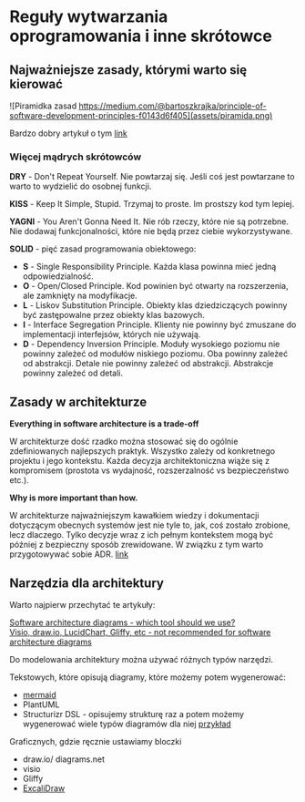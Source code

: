 # Reguły wytwarzania oprogramowania i inne skrótowce

## Najważniejsze zasady, którymi warto się kierować

![Piramidka zasad https://medium.com/@bartoszkrajka/principle-of-software-development-principles-f0143d6f405](assets/piramida.png)

Bardzo dobry artykuł o tym [link](https://medium.com/@bartoszkrajka/principle-of-software-development-principles-f0143d6f405)


### Więcej mądrych skrótowców

**DRY** - Don't Repeat Yourself. Nie powtarzaj się. Jeśli coś jest powtarzane to warto to wydzielić do osobnej funkcji.

**KISS** - Keep It Simple, Stupid. Trzymaj to proste. Im prostszy kod tym lepiej.

**YAGNI** - You Aren't Gonna Need It. Nie rób rzeczy, które nie są potrzebne. Nie dodawaj funkcjonalności, które nie będą przez ciebie wykorzystywane.

**SOLID** - pięć zasad programowania obiektowego:

- **S** - Single Responsibility Principle. Każda klasa powinna mieć jedną odpowiedzialność.
- **O** - Open/Closed Principle. Kod powinien być otwarty na rozszerzenia, ale zamknięty na modyfikacje.
- **L** - Liskov Substitution Principle. Obiekty klas dziedziczących powinny być zastępowalne przez obiekty klas bazowych.
- **I** - Interface Segregation Principle. Klienty nie powinny być zmuszane do implementacji interfejsów, których nie używają.
- **D** - Dependency Inversion Principle. Moduły wysokiego poziomu nie powinny zależeć od modułów niskiego poziomu. Oba powinny zależeć od abstrakcji. Detale nie powinny zależeć od abstrakcji. Abstrakcje powinny zależeć od detali.

## Zasady w architekturze

**Everything in software architecture is a trade-off**

W architekturze dość rzadko można stosować się do ogólnie zdefiniowanych najlepszych praktyk. Wszystko zależy od konkretnego projektu i jego kontekstu. Każda decyzja architektoniczna wiąże się z kompromisem (prostota vs wydajność, rozszerzalność vs bezpieczeństwo etc.). 

**Why is more important than how.**

W architekturze najważniejszym kawałkiem wiedzy i dokumentacji dotyczącym obecnych systemów jest nie tyle to, jak, coś zostało zrobione, lecz dlaczego. Tylko decyzje wraz z ich pełnym kontekstem mogą być później z bezpieczny sposób zrewidowane. W związku z tym warto przygotowywać sobie ADR. [link](./2_prace_koncepcyjne.md#dokumentowanie-decyzji-adr)

## Narzędzia dla architektury

Warto najpierw przechytać te artykuły:

[Software architecture diagrams - which tool should we use? ](https://dev.to/simonbrown/software-architecture-diagrams-which-tool-should-we-use-29e)  
[Visio, draw.io, LucidChart, Gliffy, etc - not recommended for software architecture diagrams](https://dev.to/simonbrown/visio-draw-io-lucidchart-gliffy-etc-not-recommended-for-software-architecture-diagrams-4bmm)

Do modelowania architektury można używać różnych typów narzędzi.

Tekstowych, które opisują diagramy, które możemy potem wygenerować:

- [mermaid](https://mermaid.js.org/)
- PlantUML
- Structurizr DSL - opisujemy strukturę raz a potem możemy wygenerować wiele typów diagramów dla niej [przykład](https://c4model.com/#ContainerDiagram)

Graficznych, gdzie ręcznie ustawiamy bloczki

- draw.io/ diagrams.net
- visio
- Gliffy
- [ExcaliDraw](https://excalidraw.com/)